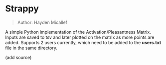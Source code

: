 # Strappy
> Author: Hayden Micallef

A simple Python implementation of the Activation/Pleasantness Matrix. Inputs are saved to tsv and later plotted on the matrix as more points are added. Supports 2 users currently, which need to be added to the __users.txt__ file in the same directory.

(add source)